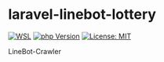 # laravel-linebot-lottery
[![WSL](https://img.shields.io/badge/platform-windows%20%7C%20linux-blue)](https://packagist.org/packages/jose13/larave-linebot-lottery)
[![php Version](https://img.shields.io/packagist/php-v/jose13/larave-linebot-lottery)](https://packagist.org/packages/jose13/larave-linebot-lottery)
[![License: MIT](https://img.shields.io/badge/License-MIT-green.svg)](https://packagist.org/packages/jose13/larave-linebot-lottery)

LineBot-Crawler
